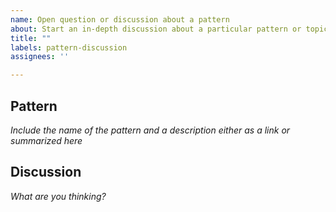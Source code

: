 ```yaml
---
name: Open question or discussion about a pattern
about: Start an in-depth discussion about a particular pattern or topic.
title: ""
labels: pattern-discussion
assignees: ''

---
```


## Pattern

*Include the name of the pattern and a description either as a link or summarized here*

## Discussion

*What are you thinking?*
